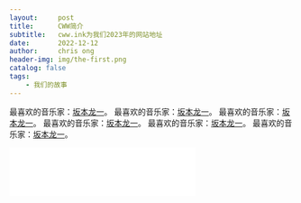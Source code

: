 ```yaml
---
layout:     post
title:      CWW简介
subtitle:   cww.ink为我们2023年的网站地址
date:       2022-12-12
author:     chris ong
header-img: img/the-first.png
catalog: false
tags:
    - 我们的故事
---
```


最喜欢的音乐家：[坂本龙一](https://music.163.com/#/outchain/2/437715323/)。
最喜欢的音乐家：[坂本龙一](https://music.163.com/#/outchain/2/437715323/)。
最喜欢的音乐家：[坂本龙一](https://music.163.com/#/outchain/2/437715323/)。
最喜欢的音乐家：[坂本龙一](https://music.163.com/#/outchain/2/437715323/)。
最喜欢的音乐家：[坂本龙一](https://music.163.com/#/outchain/2/437715323/)。
最喜欢的音乐家：[坂本龙一](https://music.163.com/#/outchain/2/437715323/)。

<iframe frameborder="no" border="0" marginwidth="0" marginheight="0" width=330 height=86 src="//music.163.com/outchain/player?type=2&id=437715323&auto=1&height=66"></iframe>
